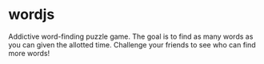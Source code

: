 # wordjs
Addictive word-finding puzzle game. The goal is to find as many words as you can given the allotted time. Challenge your friends to see who can find more words!

